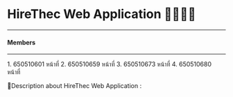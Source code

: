 <h1>HireThec Web Application 🧑🏻‍💻📑</h1>
<hr>
<h4>Members</h4>
<hr>
1. 650510601
   หน้าที่
2. 650510659
   หน้าที่
3. 650510673
   หน้าที่
4. 650510680
   หน้าที่

🚀Description about HireThec Web Application : 
